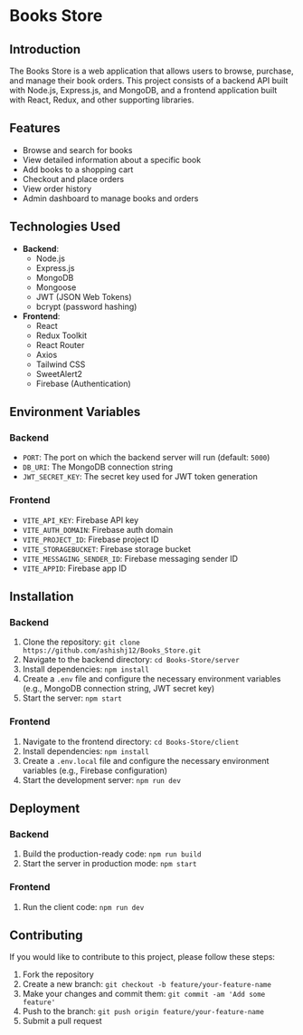 # Books Store

## Introduction
The Books Store is a web application that allows users to browse, purchase, and manage their book orders. This project consists of a backend API built with Node.js, Express.js, and MongoDB, and a frontend application built with React, Redux, and other supporting libraries.

## Features
- Browse and search for books
- View detailed information about a specific book
- Add books to a shopping cart
- Checkout and place orders
- View order history
- Admin dashboard to manage books and orders

## Technologies Used
- **Backend**:
  - Node.js
  - Express.js
  - MongoDB
  - Mongoose
  - JWT (JSON Web Tokens)
  - bcrypt (password hashing)
- **Frontend**:
  - React
  - Redux Toolkit
  - React Router
  - Axios
  - Tailwind CSS
  - SweetAlert2
  - Firebase (Authentication)

## Environment Variables
### Backend
- `PORT`: The port on which the backend server will run (default: `5000`)
- `DB_URI`: The MongoDB connection string
- `JWT_SECRET_KEY`: The secret key used for JWT token generation

### Frontend
- `VITE_API_KEY`: Firebase API key
- `VITE_AUTH_DOMAIN`: Firebase auth domain
- `VITE_PROJECT_ID`: Firebase project ID
- `VITE_STORAGEBUCKET`: Firebase storage bucket
- `VITE_MESSAGING_SENDER_ID`: Firebase messaging sender ID
- `VITE_APPID`: Firebase app ID

## Installation

### Backend
1. Clone the repository: `git clone https://github.com/ashishj12/Books_Store.git`
2. Navigate to the backend directory: `cd Books-Store/server`
3. Install dependencies: `npm install`
4. Create a `.env` file and configure the necessary environment variables (e.g., MongoDB connection string, JWT secret key)
5. Start the server: `npm start`

### Frontend
1. Navigate to the frontend directory: `cd Books-Store/client`
2. Install dependencies: `npm install`
3. Create a `.env.local` file and configure the necessary environment variables (e.g., Firebase configuration)
4. Start the development server: `npm run dev`

## Deployment

### Backend
1. Build the production-ready code: `npm run build`
2. Start the server in production mode: `npm start`

### Frontend
1. Run the client code: `npm run dev`

## Contributing
If you would like to contribute to this project, please follow these steps:

1. Fork the repository
2. Create a new branch: `git checkout -b feature/your-feature-name`
3. Make your changes and commit them: `git commit -am 'Add some feature'`
4. Push to the branch: `git push origin feature/your-feature-name`
5. Submit a pull request


